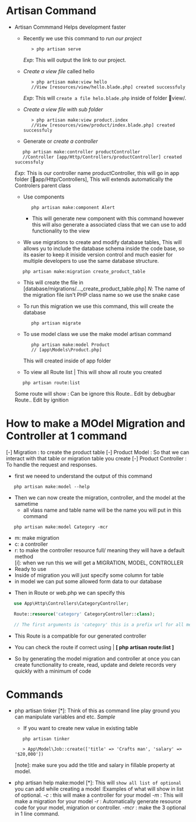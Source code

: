 # Artisan Command 
   - Artisan Commmand Helps development faster

      * Recently we use this command to *run our project*
         ```
            > php artisan serve
         ```
         _Exp_: This will output the link to our project.


      * *Create a view file* called hello
         ```
            > php artisan make:view hello
            //View [resources/view/hello.blade.php] created successfuly
         ```
         _Exp_: This will `create a file helo.blade.php` inside
         of folder 📁view/. 
      *  *Create a view file with sub folder*
         ```
            > php artisan make:view product.index
            //View [resources/view/product/index.blade.php] created successfuly
         ```


      * Generate or *create a controller* 
      ```
         php artisan make:controller productController
         //Controller [app/Http/Controllers/productController] created successfuly
      ```
      _Exp_: This is our controller name productController, this will go in app folder [📁app/Http/Controllers], This will extends automatically the Controlers parent class
     

      * Use components 
         ```
            php artisan make:component Alert 
         ```
         - This will generate new component with this command however this will also generate a
         associated class that we can use to add functionality to the view 


      * We use migrations to create and modify database tables, This will allows yu to include 
      the database schema inside the code base, so its easier to keep it iniside version control
      and much easier for multiple developers to use the same database structure.
      ```
         php artisan make:migration create_product_table
      ```
      * This will create the file in 
         [database/migrations/..._create_product_table.php]
      _N_: The name of the migration file isn't PHP class name so we use the snake case


      * To run this migration we use this command, this will create the database 
         ```   
            php artisan migrate
         ```


      * To use model class we use the  make model artisan command
         ```
            php artisan make:model Product
            // [app\Models\Product.php]
         ```
         This will created inside of app folder
         

      * To view all Route list | This will show all route you created
      ```
         php artisan route:list
      ```
      Some route will show : Can be ignore this
      Route.. Edit by debugbar
      Route.. Edit by ignition 



# How to make a MOdel Migration and Controller at 1 command
   [-] Migration : to create the product table
   [-] Product Model : So that we can interact with that table or migration table you create
   [-] Product Controller : To handle the request and responses.

   - first we neeed to understand the output of this command
   ```
      php artisan make:model --help
   ```
   - Then we can now create the migration, controller, and the model at the sametime
      * all vlass name and table name will be the name you will put in this command
   ```
      php artisan make:model Category -mcr
   ```
   - m: make migration
   - c:  a controller
   - r: to make the controller resource full/ meaning they will have a default method  
   [_i_]: when we run this we will get a MIGRATION, MODEL, CONTROLLER
   - Ready to use 
   - Inside of migration you will just specify some column for table
   - in model we can put some allowed form data to our database
   * Then in Route or web.php we can specify this 
   ```php
      use App\Http\Controllers\CategoryController;

      Route::resource('category' CategoryController::class);

      // The first arguments is 'category' this is a prefix url for all method
   ```
   - This Route is a compatible for our generated controller
   * You can check the route if correct using | **[ php artisan route:list ]**

   - So by generating the model migration and controller at once you can create functionality to create, read, update and delete records very quickly with a minimum of code


# Commands 

   - php artisan tinker
      [*]: Think of this as command line play ground you can manipulate variables
      and etc.
      _Sample_
      - If you want to create new value in existing table 
      ```   
         php artisan tinker 

         > App\Model\Job::create(['title' => 'Crafts man', 'salary' => '$20,000'])
      ```
      [note]: make sure you add the title and salary in fillable property at model.

   - php artisan help make:model
      [*]: This will `show all list of optional` you can add while creating a model
      :Examples of what will show in list of optional.
      *-c* : this will make a controller for your model
      *-m* : This will make a migration for your model
      *-r* : Automatically generate resource code for your model, migration or controller.
      *-mcr* : make the 3 optional in 1 line command.


